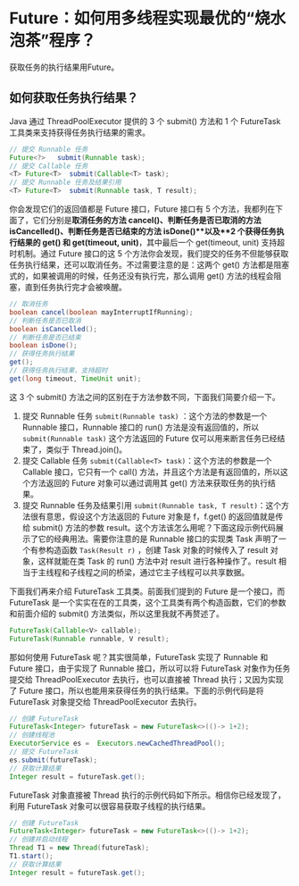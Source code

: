 # Future：如何用多线程实现最优的“烧水泡茶”程序？

获取任务的执行结果用Future。

## 如何获取任务执行结果？

Java 通过 ThreadPoolExecutor 提供的 3 个 submit() 方法和 1 个 FutureTask 工具类来支持获得任务执行结果的需求。

```java
// 提交 Runnable 任务
Future<?>   submit(Runnable task);
// 提交 Callable 任务
<T> Future<T>  submit(Callable<T> task);
// 提交 Runnable 任务及结果引用  
<T> Future<T>  submit(Runnable task, T result);
```

你会发现它们的返回值都是 Future 接口，Future 接口有 5 个方法，我都列在下面了，它们分别是**取消任务的方法 cancel()、判断任务是否已取消的方法 isCancelled()、判断任务是否已结束的方法 isDone()\**以及\**2 个获得任务执行结果的 get() 和 get(timeout, unit)**，其中最后一个 get(timeout, unit) 支持超时机制。通过 Future 接口的这 5 个方法你会发现，我们提交的任务不但能够获取任务执行结果，还可以取消任务。不过需要注意的是：这两个 get() 方法都是阻塞式的，如果被调用的时候，任务还没有执行完，那么调用 get() 方法的线程会阻塞，直到任务执行完才会被唤醒。

```java
// 取消任务
boolean cancel(boolean mayInterruptIfRunning);
// 判断任务是否已取消  
boolean isCancelled();
// 判断任务是否已结束
boolean isDone();
// 获得任务执行结果
get();
// 获得任务执行结果，支持超时
get(long timeout, TimeUnit unit);

```

这 3 个 submit() 方法之间的区别在于方法参数不同，下面我们简要介绍一下。

1. 提交 Runnable 任务 `submit(Runnable task)` ：这个方法的参数是一个 Runnable 接口，Runnable 接口的 run() 方法是没有返回值的，所以 `submit(Runnable task)` 这个方法返回的 Future 仅可以用来断言任务已经结束了，类似于 Thread.join()。
2. 提交 Callable 任务 `submit(Callable<T> task)`：这个方法的参数是一个 Callable 接口，它只有一个 call() 方法，并且这个方法是有返回值的，所以这个方法返回的 Future 对象可以通过调用其 get() 方法来获取任务的执行结果。
3. 提交 Runnable 任务及结果引用 `submit(Runnable task, T result)`：这个方法很有意思，假设这个方法返回的 Future 对象是 f，f.get() 的返回值就是传给 submit() 方法的参数 result。这个方法该怎么用呢？下面这段示例代码展示了它的经典用法。需要你注意的是 Runnable 接口的实现类 Task 声明了一个有参构造函数 `Task(Result r)` ，创建 Task 对象的时候传入了 result 对象，这样就能在类 Task 的 run() 方法中对 result 进行各种操作了。result 相当于主线程和子线程之间的桥梁，通过它主子线程可以共享数据。

下面我们再来介绍 FutureTask 工具类。前面我们提到的 Future 是一个接口，而 FutureTask 是一个实实在在的工具类，这个工具类有两个构造函数，它们的参数和前面介绍的 submit() 方法类似，所以这里我就不再赘述了。

```java
FutureTask(Callable<V> callable);
FutureTask(Runnable runnable, V result);

```

那如何使用 FutureTask 呢？其实很简单，FutureTask 实现了 Runnable 和 Future 接口，由于实现了 Runnable 接口，所以可以将 FutureTask 对象作为任务提交给 ThreadPoolExecutor 去执行，也可以直接被 Thread 执行；又因为实现了 Future 接口，所以也能用来获得任务的执行结果。下面的示例代码是将 FutureTask 对象提交给 ThreadPoolExecutor 去执行。

```java
// 创建 FutureTask
FutureTask<Integer> futureTask = new FutureTask<>(()-> 1+2);
// 创建线程池
ExecutorService es =  Executors.newCachedThreadPool();
// 提交 FutureTask 
es.submit(futureTask);
// 获取计算结果
Integer result = futureTask.get();
```

FutureTask 对象直接被 Thread 执行的示例代码如下所示。相信你已经发现了，利用 FutureTask 对象可以很容易获取子线程的执行结果。

```java
// 创建 FutureTask
FutureTask<Integer> futureTask = new FutureTask<>(()-> 1+2);
// 创建并启动线程
Thread T1 = new Thread(futureTask);
T1.start();
// 获取计算结果
Integer result = futureTask.get();
```

